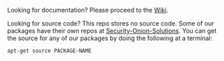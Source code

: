 Looking for documentation? Please proceed to the [Wiki](https://github.com/Security-Onion-Solutions/security-onion/wiki).

Looking for source code?  This repo stores no source code.  Some of our packages have their own repos at [Security-Onion-Solutions](https://github.com/Security-Onion-Solutions).  You can get the source for any of our packages by doing the following at a terminal:
```
apt-get source PACKAGE-NAME
```
